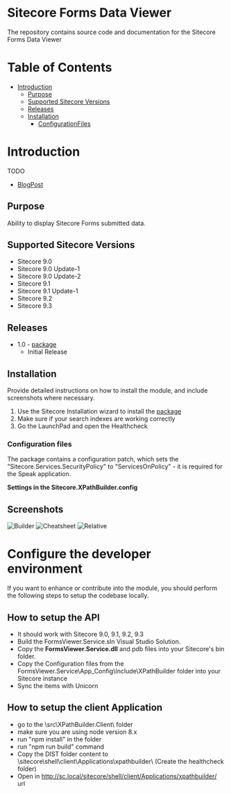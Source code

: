 # Sitecore Forms Data Viewer
The repository contains source code and documentation for the Sitecore Forms Data Viewer

# Table of Contents
* [Introduction](#Introduction)
    * [Purpose](#Purpose)
    * [Supported Sitecore Versions](#Supported-Sitecore-Versions) 
    * [Releases](#Releases)
    * [Installation](#Installation)
        * [ConfigurationFiles](#Configuration-files)

# Introduction

TODO

* [BlogPost](https://tinyurl.com/ybq26ay8)


## Purpose
Ability to display Sitecore Forms  submitted data.  


## Supported Sitecore Versions

- Sitecore 9.0
- Sitecore 9.0 Update-1
- Sitecore 9.0 Update-2
- Sitecore 9.1 
- Sitecore 9.1 Update-1
- Sitecore 9.2
- Sitecore 9.3 

## Releases
- 1.0  - [package](sc.package/Sitecore.XPathBuilder-1.0.zip)
  - Initial Release

## Installation

Provide detailed instructions on how to install the module, and include screenshots where necessary.

1. Use the Sitecore Installation wizard to install the [package](sc.package/Sitecore.XPathBuilder-1.0.zip)
2. Make sure if your search indexes are working correctly
3. Go the LaunchPad and open the Healthcheck

### Configuration files
The package contains a configuration patch, which sets the "Sitecore.Services.SecurityPolicy" to "ServicesOnPolicy" - it is required for the Speak application.

**Settings in the Sitecore.XPathBuilder.config**

## Screenshots
![Builder](documentation/builder.png)
![Cheatsheet](documentation/cheatsheet.png)
![Relative](documentation/Relative.png)

# Configure the developer environment

If you want to enhance or contribute into the module, you should perform the following steps to setup the codebase locally.

## How to setup the API
* It should work with Sitecore 9.0, 9.1, 9.2, 9.3
* Build the FormsViewer.Service.sln Visual Studio Solution. 
* Copy the **FormsViewer.Service.dll** and pdb files into your Sitecore's bin folder. 
* Copy the Configuration files from the FormsViewer.Service\App_Config\Include\XPathBuilder folder into your Sitecore instance
* Sync the items with Unicorn

## How to setup the client Application
- go to the \src\XPathBuilder.Client\ folder
- make sure you are using node version 8.x
- run "npm install" in the folder
- run "npm run build" command
- Copy the DIST folder content to \sitecore\shell\client\Applications\xpathbuilder\ (Create the healthcheck folder)
- Open in http://sc.local/sitecore/shell/client/Applications/xpathbuilder/ url

